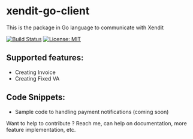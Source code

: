 # xendit-go-client

This is the package in Go language to communicate with Xendit

[![Build Status](https://travis-ci.com/grosenia/xendit-go-client.svg?branch=master)](https://travis-ci.com/grosenia/xendit-go-client) [![License: MIT](https://img.shields.io/badge/License-MIT-yellow.svg)](https://opensource.org/licenses/MIT)

## Supported features:
- Creating Invoice
- Creating Fixed VA
 
## Code Snippets:
- Sample code to handling payment notifications (coming soon)


Want to help to contribute ? Reach me, can help on documentation, more feature implementation, etc.


